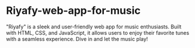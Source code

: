 # Riyafy-web-app-for-music
"Riyafy" is a sleek and user-friendly web app for music enthusiasts. Built with HTML, CSS, and JavaScript, it allows users to enjoy their favorite tunes with a seamless experience. Dive in and let the music play!
